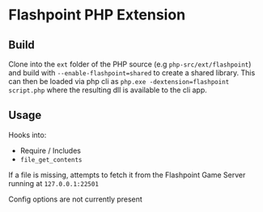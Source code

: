 # Flashpoint PHP Extension

## Build

Clone into the `ext` folder of the PHP source (e.g `php-src/ext/flashpoint`) and build with `--enable-flashpoint=shared` to create a shared library. This can then be loaded via php cli as `php.exe -dextension=flashpoint script.php` where the resulting dll is available to the cli app.

## Usage

Hooks into:
- Require / Includes
- `file_get_contents`

If a file is missing, attempts to fetch it from the Flashpoint Game Server running at `127.0.0.1:22501`

Config options are not currently present